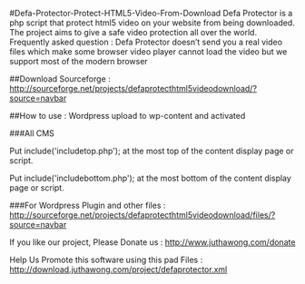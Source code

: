 #Defa-Protector-Protect-HTML5-Video-From-Download
Defa Protector is a php script that protect html5 video on your website from being downloaded. The project aims to give a safe video protection all over the world. Frequently asked question : Defa Protector doesn’t send you a real video files which make some browser video player cannot load the video but we support most of the modern browser

##Download
Sourceforge : http://sourceforge.net/projects/defaprotecthtml5videodownload/?source=navbar

##How to use :
Wordpress upload to wp-content and activated

###All CMS

Put include('includetop.php'); at the most top of the content display page or script.

Put include('includebottom.php'); at the most bottom of the content display page or script.

###For Wordpress Plugin and other files : http://sourceforge.net/projects/defaprotecthtml5videodownload/files/?source=navbar

If you like our project, Please Donate us : http://www.juthawong.com/donate

Help Us Promote this software using this pad Files : http://download.juthawong.com/project/defaprotector.xml

